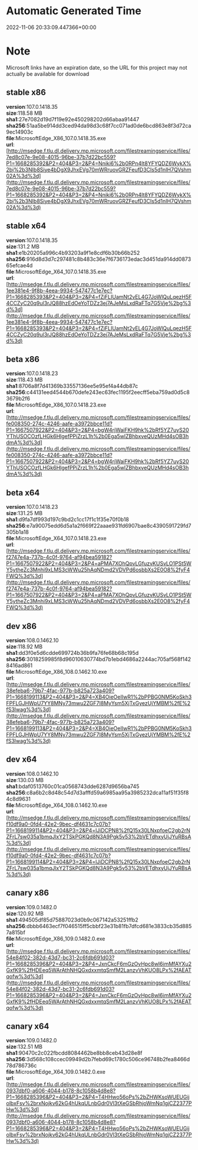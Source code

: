 # Automatic Generated Time
2022-11-06 20:33:09.447366+00:00

# Note
Microsoft links have an expiration date, so the URL for this project may not actually be available for download

## stable x86
**version**:107.0.1418.35  
**size**:118.58 MB  
**sha1**:27e7082d19d7f19e92e450298202d66abaa91447  
**sha256**:51aa5be914dd3ced94da98d3c68f7cc071ad0de6bcd863e8f3d72ca9ec14903c  
**file**:MicrosoftEdge_X86_107.0.1418.35.exe  
**url**:[http://msedge.f.tlu.dl.delivery.mp.microsoft.com/filestreamingservice/files/7ed8c07e-9e08-4015-96be-37b7d22bc559?P1=1668285392&P2=404&P3=2&P4=Nniki6%2b0RPn4It8YFYQDZ6WykX%2bj%2b3NIb8Siye4bDgX9JhxEVg70mWRruovGRZFeufD3CIs5d1nIH7QVshm02A%3d%3d](http://msedge.f.tlu.dl.delivery.mp.microsoft.com/filestreamingservice/files/7ed8c07e-9e08-4015-96be-37b7d22bc559?P1=1668285392&P2=404&P3=2&P4=Nniki6%2b0RPn4It8YFYQDZ6WykX%2bj%2b3NIb8Siye4bDgX9JhxEVg70mWRruovGRZFeufD3CIs5d1nIH7QVshm02A%3d%3d)  

## stable x64
**version**:107.0.1418.35  
**size**:131.2 MB  
**sha1**:e1b20205a996c4b93203a9f1e8cdf6b30b66b252  
**sha256**:916d8d3d7c297481c8b483c36e7f6736173edac3d451da914dd087365efcae4d  
**file**:MicrosoftEdge_X64_107.0.1418.35.exe  
**url**:[http://msedge.f.tlu.dl.delivery.mp.microsoft.com/filestreamingservice/files/1ee381e4-9f8b-4eea-9934-547477c1e7ec?P1=1668285393&P2=404&P3=2&P4=fZjFLIUamNt2vEL4G7JoWlQuLqezH5F4CCZyC20q9ul3rJQ88hzEdOeYoTDZz3ej7AJeMsLxdRaFTq7G5Vje%2bg%3d%3d](http://msedge.f.tlu.dl.delivery.mp.microsoft.com/filestreamingservice/files/1ee381e4-9f8b-4eea-9934-547477c1e7ec?P1=1668285393&P2=404&P3=2&P4=fZjFLIUamNt2vEL4G7JoWlQuLqezH5F4CCZyC20q9ul3rJQ88hzEdOeYoTDZz3ej7AJeMsLxdRaFTq7G5Vje%2bg%3d%3d)  

## beta x86
**version**:107.0.1418.23  
**size**:118.43 MB  
**sha1**:8706a8f7d41369b33557136ee5e95ef4a44db87c  
**sha256**:c44131eed4544b670defe243ec63fec1195f2eecff5eba759ad0d5c83679b2f6  
**file**:MicrosoftEdge_X86_107.0.1418.23.exe  
**url**:[http://msedge.f.tlu.dl.delivery.mp.microsoft.com/filestreamingservice/files/fe008350-274c-4246-aafe-a3972bbce11d?P1=1667507922&P2=404&P3=2&P4=bgW4rjWaiFKH9hk%2bRf5YZ7uyS20YThUSOCOzfLHGk6HlgefPPiZrzL1h%2b0Ega5wlZBhbxveQUzMHd4sOB3hdmA%3d%3d](http://msedge.f.tlu.dl.delivery.mp.microsoft.com/filestreamingservice/files/fe008350-274c-4246-aafe-a3972bbce11d?P1=1667507922&P2=404&P3=2&P4=bgW4rjWaiFKH9hk%2bRf5YZ7uyS20YThUSOCOzfLHGk6HlgefPPiZrzL1h%2b0Ega5wlZBhbxveQUzMHd4sOB3hdmA%3d%3d)  

## beta x64
**version**:107.0.1418.23  
**size**:131.25 MB  
**sha1**:d9fa7df993d197c9bd2c1cc17f1c1f35e70f0b18  
**sha256**:e7a90075edd6d5a1a2f669f22aaae931fd6907bae8c4390591729fd7305b1a18  
**file**:MicrosoftEdge_X64_107.0.1418.23.exe  
**url**:[http://msedge.f.tlu.dl.delivery.mp.microsoft.com/filestreamingservice/files/f2747e4a-737b-4c0f-9764-af94bea59182?P1=1667507922&P2=404&P3=2&P4=aPMA7XOhQpvLGfuzvKUSvLO1PSt5WY5ytheZc3Mnhi9xLMS3cWWu25hAqNDmd2VDVPd6osbbXs2E0O8%2fyF4FWQ%3d%3d](http://msedge.f.tlu.dl.delivery.mp.microsoft.com/filestreamingservice/files/f2747e4a-737b-4c0f-9764-af94bea59182?P1=1667507922&P2=404&P3=2&P4=aPMA7XOhQpvLGfuzvKUSvLO1PSt5WY5ytheZc3Mnhi9xLMS3cWWu25hAqNDmd2VDVPd6osbbXs2E0O8%2fyF4FWQ%3d%3d)  

## dev x86
**version**:108.0.1462.10  
**size**:118.92 MB  
**sha1**:dd3f0e5d6cdde699724b36b9fa76fe68b68c195d  
**sha256**:3018259985f8d96010630774bd7b1ebd4686a2244ac705af568f1428416ad861  
**file**:MicrosoftEdge_X86_108.0.1462.10.exe  
**url**:[http://msedge.f.tlu.dl.delivery.mp.microsoft.com/filestreamingservice/files/38efeba6-79b7-4fac-977b-b825a723a409?P1=1668199113&P2=404&P3=2&P4=XB4OieOeIIwR1%2bPPBG0NM5KoSkh3FPFLGJHWpU7YY8MNy73mwu2ZGF7I8MyYsm5XjTxGyezUjYMBM%2fE%2fS3lwag%3d%3d](http://msedge.f.tlu.dl.delivery.mp.microsoft.com/filestreamingservice/files/38efeba6-79b7-4fac-977b-b825a723a409?P1=1668199113&P2=404&P3=2&P4=XB4OieOeIIwR1%2bPPBG0NM5KoSkh3FPFLGJHWpU7YY8MNy73mwu2ZGF7I8MyYsm5XjTxGyezUjYMBM%2fE%2fS3lwag%3d%3d)  

## dev x64
**version**:108.0.1462.10  
**size**:130.03 MB  
**sha1**:bdaf0513760c01ca0568743dde6287d9656ba745  
**sha256**:c8a6b2c8d48c54d7d3afffd59a6985aa95a3985232dca11af51f35f84c8d9631  
**file**:MicrosoftEdge_X64_108.0.1462.10.exe  
**url**:[http://msedge.f.tlu.dl.delivery.mp.microsoft.com/filestreamingservice/files/f10df9a0-0fd4-42e2-9bec-df4631c7c07b?P1=1668199114&P2=404&P3=2&P4=lJiDCPN8%2fQ15x30LNxpfoeC2gb2rNZFrL7sw035a1bmqJlxY2TSkPGKQd8N3A9Pgk5v53%2bVETdhxyUjJYuRBsA%3d%3d](http://msedge.f.tlu.dl.delivery.mp.microsoft.com/filestreamingservice/files/f10df9a0-0fd4-42e2-9bec-df4631c7c07b?P1=1668199114&P2=404&P3=2&P4=lJiDCPN8%2fQ15x30LNxpfoeC2gb2rNZFrL7sw035a1bmqJlxY2TSkPGKQd8N3A9Pgk5v53%2bVETdhxyUjJYuRBsA%3d%3d)  

## canary x86
**version**:109.0.1482.0  
**size**:120.92 MB  
**sha1**:494505df85d75887023d0b9c067142a53251ffb2  
**sha256**:dbbb6463ecf7f046515ff5cbbf23e31b81fb7dfcd681e3833cb35d8857a815bf  
**file**:MicrosoftEdge_X86_109.0.1482.0.exe  
**url**:[http://msedge.f.tlu.dl.delivery.mp.microsoft.com/filestreamingservice/files/54e84f02-382d-43d7-bc31-2c6fdb691d03?P1=1668285396&P2=404&P3=2&P4=JxnCkcF6mGzOvHpc8wI6imMfAYXu2GxfK9%2fHDEeq5WArAthNHQGxdxxmtqSmfM2LanzvVhKUO8LPx%2fAEATqofw%3d%3d](http://msedge.f.tlu.dl.delivery.mp.microsoft.com/filestreamingservice/files/54e84f02-382d-43d7-bc31-2c6fdb691d03?P1=1668285396&P2=404&P3=2&P4=JxnCkcF6mGzOvHpc8wI6imMfAYXu2GxfK9%2fHDEeq5WArAthNHQGxdxxmtqSmfM2LanzvVhKUO8LPx%2fAEATqofw%3d%3d)  

## canary x64
**version**:109.0.1482.0  
**size**:132.51 MB  
**sha1**:90470c2c022fbcdd8084462be8bb8ceb43d28e8f  
**sha256**:3d568c108ccec09949d2b7febd69c1780c506ce96748b2fea8466d78d786736c  
**file**:MicrosoftEdge_X64_109.0.1482.0.exe  
**url**:[http://msedge.f.tlu.dl.delivery.mp.microsoft.com/filestreamingservice/files/0937dbf0-a606-4044-b178-8c1058b4d8e8?P1=1668285396&P2=404&P3=2&P4=T4HHwo56oPs%2bZHWKsoWUEUGijolbxFsv%2brxNojkv62kG4hUkqULnbGdr0Vl3tXeGSbRhjoWmNq1gjCZ2377PHw%3d%3d](http://msedge.f.tlu.dl.delivery.mp.microsoft.com/filestreamingservice/files/0937dbf0-a606-4044-b178-8c1058b4d8e8?P1=1668285396&P2=404&P3=2&P4=T4HHwo56oPs%2bZHWKsoWUEUGijolbxFsv%2brxNojkv62kG4hUkqULnbGdr0Vl3tXeGSbRhjoWmNq1gjCZ2377PHw%3d%3d)  

